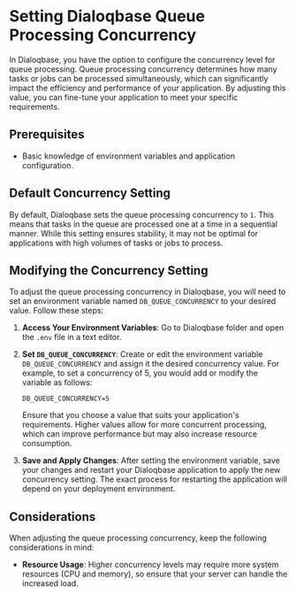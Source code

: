 # Setting Dialoqbase Queue Processing Concurrency

In Dialoqbase, you have the option to configure the concurrency level for queue processing. Queue processing concurrency determines how many tasks or jobs can be processed simultaneously, which can significantly impact the efficiency and performance of your application. By adjusting this value, you can fine-tune your application to meet your specific requirements.

## Prerequisites

- Basic knowledge of environment variables and application configuration.

## Default Concurrency Setting

By default, Dialoqbase sets the queue processing concurrency to `1`. This means that tasks in the queue are processed one at a time in a sequential manner. While this setting ensures stability, it may not be optimal for applications with high volumes of tasks or jobs to process.

## Modifying the Concurrency Setting

To adjust the queue processing concurrency in Dialoqbase, you will need to set an environment variable named `DB_QUEUE_CONCURRENCY` to your desired value. Follow these steps:

1. **Access Your Environment Variables**: Go to Dialoqbase folder and open the `.env` file in a text editor.

2. **Set `DB_QUEUE_CONCURRENCY`**: Create or edit the environment variable `DB_QUEUE_CONCURRENCY` and assign it the desired concurrency value. For example, to set a concurrency of 5, you would add or modify the variable as follows:

   ```shell
   DB_QUEUE_CONCURRENCY=5
   ```

   Ensure that you choose a value that suits your application's requirements. Higher values allow for more concurrent processing, which can improve performance but may also increase resource consumption.

3. **Save and Apply Changes**: After setting the environment variable, save your changes and restart your Dialoqbase application to apply the new concurrency setting. The exact process for restarting the application will depend on your deployment environment.

## Considerations

When adjusting the queue processing concurrency, keep the following considerations in mind:

- **Resource Usage**: Higher concurrency levels may require more system resources (CPU and memory), so ensure that your server can handle the increased load.